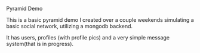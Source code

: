 Pyramid Demo	

This is a basic pyramid demo I created over a couple weekends simulating a basic social network, utilizing a mongodb backend.

It has users, profiles (with profile pics) and a very simple message system(that is in progress).